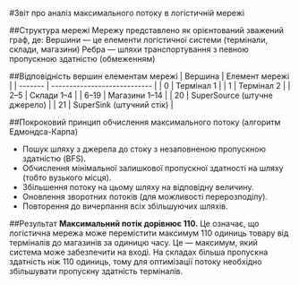 #Звіт про аналіз максимального потоку в логістичній мережі

##Структура мережі
Мережу представлено як орієнтований зважений граф, де:
  Вершини — це елементи логістичної системи (термінали, склади, магазини)
  Ребра — шляхи транспортування з певною пропускною здатністю (обмеженням)

##Відповідність вершин елементам мережі
| Вершина | Елемент мережі               |
| ------- | ---------------------------- |
| 0       | Термінал 1                   |
| 1       | Термінал 2                   |
| 2–5     | Склади 1–4                   |
| 6–19    | Магазини 1–14                |
| 20      | SuperSource (штучне джерело) |
| 21      | SuperSink (штучний стік)     |

##Покроковий принцип обчислення максимального потоку (алгоритм Едмондса-Карпа)
 - Пошук шляху з джерела до стоку з незаповненою пропускною здатністю (BFS).
 - Обчислення мінімальної залишкової пропускної здатності на шляху (тобто вузького місця).
 - Збільшення потоку на цьому шляху на відповідну величину.
 - Оновлення зворотних потоків (для можливості перерозподілу).
 - Повторення до вичерпання всіх збільшуючих шляхів.

##Результат
**Максимальний потік дорівнює 110.** Це означає, що логістична мережа може перемістити максимум 110 одиниць товару від терміналів до магазинів за одиницю часу. Це — максимум, який система може забезпечити на вході.
На складах більша пропускна здатність ніж 110 одиниць, тому для оптимізації потоку необхідно збільшувати пропускну здатність терміналів.

